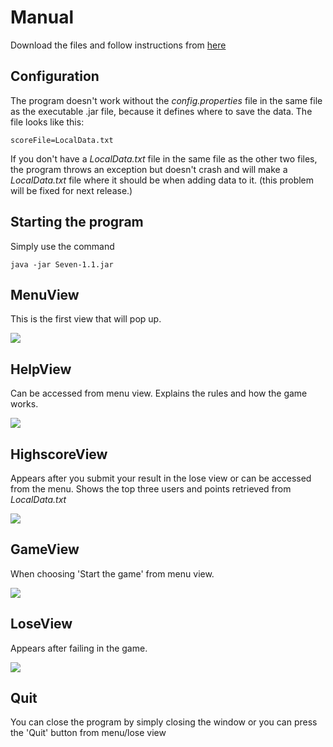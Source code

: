 # Manual
Download the files and follow instructions from [here](https://github.com/kettroni/otm-harjoitustyo/releases/tag/viikko6)  
## Configuration
The program doesn't work without the _config.properties_ file in the same file as the executable .jar file, because it defines where to save the data. 
The file looks like this:
```
scoreFile=LocalData.txt
```

If you don't have a _LocalData.txt_ file in the same file as the other two files, the program throws an exception but doesn't crash
and will make a _LocalData.txt_ file where it should be when adding data to it. (this problem will be fixed for next release.)

## Starting the program
Simply use the command
```
java -jar Seven-1.1.jar
```

## MenuView
This is the first view that will pop up.

<img src="https://github.com/kettroni/otm-harjoitustyo/blob/master/Seven/Documentation/Pictures/MenuView.png">

## HelpView
Can be accessed from menu view.
Explains the rules and how the game works.

<img src="https://github.com/kettroni/otm-harjoitustyo/blob/master/Seven/Documentation/Pictures/HelpView.png">

## HighscoreView
Appears after you submit your result in the lose view or can be accessed from the menu.
Shows the top three users and points retrieved from _LocalData.txt_

<img src="https://github.com/kettroni/otm-harjoitustyo/blob/master/Seven/Documentation/Pictures/HighscoreView.png">

## GameView
When choosing 'Start the game' from menu view.

<img src="https://github.com/kettroni/otm-harjoitustyo/blob/master/Seven/Documentation/Pictures/GameView.png">

## LoseView
Appears after failing in the game.

<img src="https://github.com/kettroni/otm-harjoitustyo/blob/master/Seven/Documentation/Pictures/LoseView.png">

## Quit
You can close the program by simply closing the window or you can press the 'Quit' button from menu/lose view
